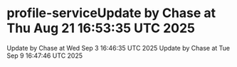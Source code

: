 # profile-serviceUpdate by Chase at Thu Aug 21 16:53:35 UTC 2025
Update by Chase at Wed Sep  3 16:46:35 UTC 2025
Update by Chase at Tue Sep  9 16:47:46 UTC 2025
